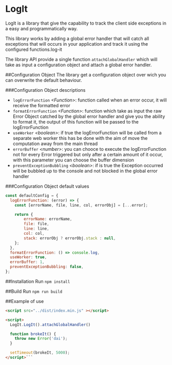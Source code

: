 # LogIt
LogIt is a library that give the capability to track the client side exceptions in a easy and programmatically way.

This library works by adding a global error handler that will catch all exceptions that will occurs in your application and track it using the configured functions.log-it

The library API provide a single function ```attachGlobalHandler``` which will take as input a configuration object and attach a global error handler.

##Configuration Object
The library get a configuration object over wich you can overwrite the default behaviour.

###Configuration Object descriptions
* ```logErrorFunction``` _\<Function\>_: function called when an error occur, it will receive the formatted error
* ```formatErrorFunction``` _\<Function\>_: function which take as input the raw Error Object catched by the global error handler and give you the ability to format it, the output of this function will be passed to the logErrorFunction
* ```useWorker``` _\<boolean\>_: if true the logErrorFunction will be called from a separate web worker this has be done with the aim of move the computation away from the main thread
* ```errorBuffer``` _\<number\>_: you can chooce to execute the logErrorFunction not for every Error triggered but only after a certain amount of it occur, with this parameter you can choose the buffer dimension
* ```preventExceptionBubbling``` _\<boolean\>_: if is true the Exception occurred will be bubbled up to the console and not blocked in the global error handler

###Configuration Object default values
```javascript
const defaultConfig = {
  logErrorFunction: (error) => {
    const [errorName, file, line, col, errorObj] = [...error];

    return {
        errorName: errorName,
        file: file,
        line: line,
        col: col,
        stack: errorObj ? errorObj.stack : null,
    };
  },
  formatErrorFunction: () => console.log,
  useWorker: true,
  errorBuffer: 1,
  preventExceptionBubbling: false,
};
```

##Installation 
Run  ```npm install```

##Build
Run  ```npm run build```

##Example of use

```html
<script src="../dist/index.min.js" ></script>

<script>
  LogIt.LogIt().attachGlobalHandler()

  function brokeIt() {
    throw new Error('dai');
  }

  setTimeout(brokeIt, 5000);
</script>```
